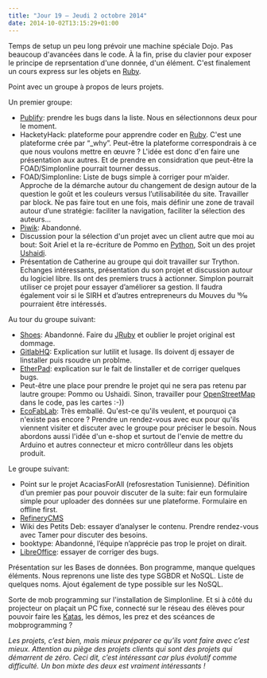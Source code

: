 ```yaml
---
title: "Jour 19 — Jeudi 2 octobre 2014"
date: 2014-10-02T13:15:29+01:00
---
```


Temps de setup un peu long prévoir une machine spéciale Dojo. Pas
beaucoup d'avancées dans le code. À la fin, prise du clavier pour
exposer le principe de reprsentation d'une donnée, d'un élément. C'est
finalement un cours express sur les objets en
[Ruby](https://www.ruby-lang.org/en/).

Point avec un groupe à propos de leurs projets.

Un premier groupe:

-   [Publify](http://www.publify.co/): prendre les bugs dans la liste.
    Nous en sélectionnons deux pour le moment.
-   HacketyHack: plateforme pour apprendre coder en
    [Ruby](https://www.ruby-lang.org/en/). C'est une plateforme crée par
    “\_why”. Peut-être la plateforme correspondrais à ce que nous
    voulons mettre en œuvre ? L'idée est donc d'en faire une
    présentation aux autres. Et de prendre en considration que peut-être
    la FOAD/Simplonline pourrait tourner dessus.
-   FOAD/Simplonline: Liste de bugs simple à corriger pour m’aider.
    Approche de la démarche autour du changement de design autour de la
    question le goût et les couleurs versus l’utilisabilitée du site.
    Travailler par block. Ne pas faire tout en une fois, mais définir
    une zone de travail autour d’une stratégie: faciliter la navigation,
    faciliter la sélection des auteurs…
-   [Piwik](https://piwik.org/): Abandonné.
-   Discussion pour la sélection d'un projet avec un client autre que
    moi au bout: Soit Ariel et la re-écriture de Pommo en
    [Python](https://www.python.org/), Soit un des projet
    [Ushaidi](https://www.ushahidi.com/).
-   Présentation de Catherine au groupe qui doit travailler sur Trython.
    Echanges intéressants, présentation du son projet et discussion
    autour du logiciel libre. Ils ont des premiers trucs à actionner.
    Simplon pourrait utiliser ce projet pour essayer d’améliorer
    sa gestion. Il faudra également voir si le SIRH et d’autres
    entrepreneurs du Mouves du 10⁄10 pourraient être intéressés.

Au tour du groupe suivant:

-   [Shoes](http://shoesrb.com/): Abandonné. Faire du
    [JRuby](https://jruby.org) et oublier le projet original
    est dommage.
-   [GitlabHQ](https://about.gitlab.com/): Explication sur lutilit
    et lusage. Ils doivent dj essayer de linstaller puis rsoudre
    un problme.
-   [EtherPad](http://etherpad.org/): explication sur le fait de
    linstaller et de corriger quelques bugs.
-   Peut-être une place pour prendre le projet qui ne sera pas retenu
    par lautre groupe: Pommo ou Ushaidi. Sinon, travailler pour
    [OpenStreetMap](https://www.openstreetmap.org/) dans le code, pas
    les cartes :-))
-   [EcoFabLab](http://ecodesignfablab.org/): Très emballé. Qu'est-ce
    qu'ils veulent, et pourquoi ça n'existe pas encore ? Prendre un
    rendez-vous avec eux pour qu'ils viennent visiter et discuter avec
    le groupe pour préciser le besoin. Nous abordons aussi l'idée d'un
    e-shop et surtout de l'envie de mettre du Arduino et autres
    connecteur et micro contrôlleur dans les objets produit.

Le groupe suivant:

-   Point sur le projet AcaciasForAll (refosrestation Tunisienne).
    Définition d’un premier pas pour pouvoir discuter de la suite: fair
    eun formulaire simple pour uploader des données sur une plateforme.
    Formulaire en offline first.
-   [RefineryCMS](http://www.refinerycms.com/)
-   Wiki des Petits Deb: essayer d’analyser le contenu. Prendre
    rendez-vous avec Tamer pour discuter des besoins.
-   booktype: Abandonné, l’équipe n’apprécie pas trop le projet
    on dirait.
-   [LibreOffice](https://www.libreoffice.org/): essayer de corriger
    des bugs.

Présentation sur les Bases de données. Bon programme, manque quelques
éléments. Nous reprenons une liste des type SGBDR et NoSQL. Liste de
quelques noms. Ajout également de type possible sur les NoSQL.

Sorte de mob programming sur l'installation de Simplonline. Et si à côté
du projecteur on plaçait un PC fixe, connecté sur le réseau des élèves
pour pouvoir faire les [Katas](http://codingdojo.org/), les démos, les
prez et des scéances de mobprogramming ?

*Les projets, c’est bien, mais mieux préparer ce qu’ils vont faire avec
c’est mieux. Attention au piège des projets clients qui sont des projets
qui démarrent de zéro. Ceci dit, c’est intéressant car plus évolutif
comme difficulté. Un bon mixte des deux est vraiment intéressants !*


